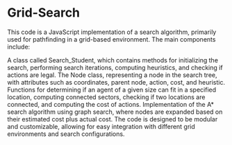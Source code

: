 # Grid-Search

This code is a JavaScript implementation of a search algorithm, primarily used for pathfinding in a grid-based environment. The main components include:

A class called Search_Student, which contains methods for initializing the search, performing search iterations, computing heuristics, and checking if actions are legal.
The Node class, representing a node in the search tree, with attributes such as coordinates, parent node, action, cost, and heuristic.
Functions for determining if an agent of a given size can fit in a specified location, computing connected sectors, checking if two locations are connected, and computing the cost of actions.
Implementation of the A* search algorithm using graph search, where nodes are expanded based on their estimated cost plus actual cost.
The code is designed to be modular and customizable, allowing for easy integration with different grid environments and search configurations.
